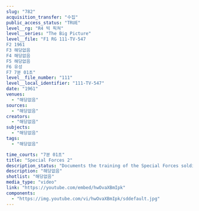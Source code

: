 ```yaml
---
slug: "782"
acquisition_transfer: "수집"
public_access_status: "TRUE"
level__rg: "R4 빅 픽쳐"
level__series: "The Big Picture"
level__file: "F1 RG 111-TV-547
F2 1961
F3 해당없음
F4 해당없음
F5 해당없음
F6 유성
F7 7분 01초"
level__file_number: "111"
level__local_identifier: "111-TV-547"
date: "1961"
venues: 
  - "해당없음"
sources: 
  - "해당없음"
creators: 
  - "해당없음"
subjects: 
  - "해당없음"
tags: 
  - "해당없음"

time_courts: "7분 01초"
title: "Special Forces 2"
description_status: "Documents the training of the Special Forces soldier at Fort Bragg, N.C., and moves to Alps in Southern Bavaria where a training mission is covered."
description: "해당없음"
shotlist: "해당없음"
media_type: "video"
link: "https://youtube.com/embed/hwOvaXBmIpk"
components: 
  - "https://img.youtube.com/vi/hwOvaXBmIpk/sddefault.jpg"
---
```

